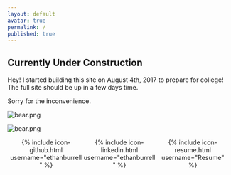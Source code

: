 ```yaml
---
layout: default
avatar: true
permalink: /
published: true
---
```

## Currently Under Construction
Hey! I started building this site on August 4th, 2017 to prepare for college! The full site should be up in a few days time. 

Sorry for the inconvenience.

![bear.png]({{site.baseurl}}/assets/img/bear.png)


![bear.png]({{site.baseurl}}/_includes/bear.png)

<ul style="list-style-type: none; margin: 0; padding: 0; overflow: hidden; width: 100%; text-align:center; overflow: hidden;">
  <li style="display: inline-block; width:32%;">
  {% include icon-github.html username="ethanburrell" %}
  </li>
  <li style="display: inline-block; width:32%;">
  {% include icon-linkedin.html username="ethanburrell" %}
  </li>
  <li style="display: inline-block; width:32%;">
  {% include icon-resume.html username="Resume" %}
  </li>
</ul>
